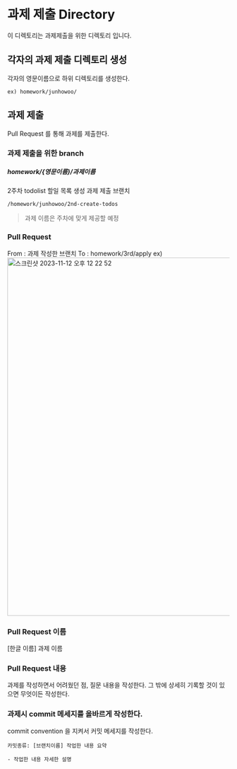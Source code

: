 # 과제 제출 Directory
이 디렉토리는 과제제출을 위한 디렉토리 입니다.

## 각자의 과제 제출 디렉토리 생성
각자의 영문이름으로 하위 디렉토리를 생성한다.
```plain
ex) homework/junhowoo/ 
```

## 과제 제출
Pull Request 를 통해 과제를 제출한다.
### 과제 제출을 위한 branch 
##### homework/{영문이름}/과제이름
2주차 todolist 할일 목록 생성 과제 제출 브랜치
```
/homework/junhowoo/2nd-create-todos
```
> 과제 이름은 주차에 맞게 제공할 예정
### Pull Request 
From : 과제 작성한 브랜치 
To : homework/3rd/apply
ex)
<img width="810" alt="스크린샷 2023-11-12 오후 12 22 52" src="https://github.com/node3rd-basic/node_3_basic_Class/assets/4198098/2a9f1609-e3a3-47a7-9376-94276c3ac9f2">

### Pull Request 이름
[한글 이름] 과제 이름

### Pull Request 내용
과제를 작성하면서 어려웠던 점, 질문 내용을 작성한다.
그 밖에 상세히 기록할 것이 있으면 무엇이든 작성한다.

### 과제시 commit 메세지를 올바르게 작성한다.
commit convention 을 지켜서 커밋 메세지를 작성한다.
```text
카밋종류: [브랜치이름] 작업한 내용 요약

- 작업한 내용 자세한 설명
```

